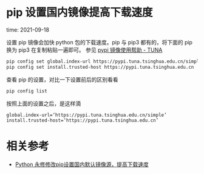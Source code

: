 # pip 设置国内镜像提高下载速度
time: 2021-09-18

设置 pip 镜像会加快 python 包的下载速度。pip 与 pip3 都有的，将下面的 pip 换为 pip3 在复制粘贴一遍即可。
参见 [pypi 镜像使用帮助 - TUNA](https://mirrors.tuna.tsinghua.edu.cn/help/pypi/)

```bash
pip config set global.index-url https://pypi.tuna.tsinghua.edu.cn/simple
pip config set install.trusted-host https://pypi.tuna.tsinghua.edu.cn
```

查看 pip 的设置，对比一下设置前后的区别看看

```bash
pip config list
```

按照上面的设置之后，是这样滴
    
    global.index-url=‘https://pypi.tuna.tsinghua.edu.cn/simple’
    install.trusted-host=‘https://pypi.tuna.tsinghua.edu.cn’
    

# 相关参考

- [Python 永修修改pip设置国内默认镜像源，提高下载速度](https://blog.csdn.net/weixin_43031092/article/details/108690238)
